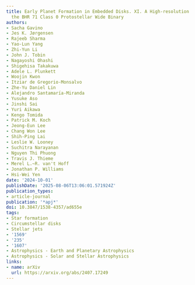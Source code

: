 ```yaml
---
title: Early Planet Formation in Embedded Disks. XI. A High-resolution View Toward
  the BHR 71 Class 0 Protostellar Wide Binary
authors:
- Sacha Gavino
- Jes K. Jørgensen
- Rajeeb Sharma
- Yao-Lun Yang
- Zhi-Yun Li
- John J. Tobin
- Nagayoshi Ohashi
- Shigehisa Takakuwa
- Adele L. Plunkett
- Woojin Kwon
- Itziar de Gregorio-Monsalvo
- Zhe-Yu Daniel Lin
- Alejandro Santamarı́a-Miranda
- Yusuke Aso
- Jinshi Sai
- Yuri Aikawa
- Kengo Tomida
- Patrick M. Koch
- Jeong-Eun Lee
- Chang Won Lee
- Shih-Ping Lai
- Leslie W. Looney
- Suchitra Narayanan
- Nguyen Thi Phuong
- Travis J. Thieme
- Merel L.~R. van't Hoff
- Jonathan P. Williams
- Hsi-Wei Yen
date: '2024-10-01'
publishDate: '2025-08-06T13:06:01.571924Z'
publication_types:
- article-journal
publication: '*apj*'
doi: 10.3847/1538-4357/ad655e
tags:
- Star formation
- Circumstellar disks
- Stellar jets
- '1569'
- '235'
- '1607'
- Astrophysics - Earth and Planetary Astrophysics
- Astrophysics - Solar and Stellar Astrophysics
links:
- name: arXiv
  url: https://arxiv.org/abs/2407.17249
---
```

